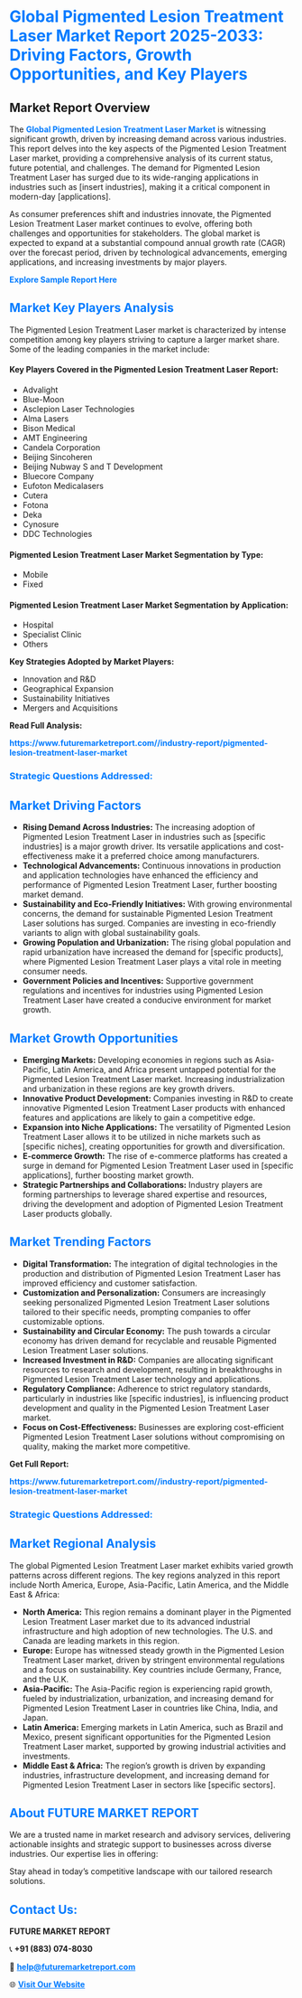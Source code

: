 <h1 style="color: #007BFF;">Global Pigmented Lesion Treatment Laser Market Report 2025-2033: Driving Factors, Growth Opportunities, and Key Players</h1>

<section id="overview">
<h2>Market Report Overview</h2>
<p>The <a href="https://www.futuremarketreport.com//industry-report/pigmented-lesion-treatment-laser-market" style="color: #007BFF; text-decoration: none;"><strong>Global Pigmented Lesion Treatment Laser Market</strong></a> is witnessing significant growth, driven by increasing demand across various industries. This report delves into the key aspects of the Pigmented Lesion Treatment Laser market, providing a comprehensive analysis of its current status, future potential, and challenges. The demand for Pigmented Lesion Treatment Laser has surged due to its wide-ranging applications in industries such as [insert industries], making it a critical component in modern-day [applications].</p>
<p>As consumer preferences shift and industries innovate, the Pigmented Lesion Treatment Laser market continues to evolve, offering both challenges and opportunities for stakeholders. The global market is expected to expand at a substantial compound annual growth rate (CAGR) over the forecast period, driven by technological advancements, emerging applications, and increasing investments by major players.</p>
</section>

<section id="overview">
<p><a href="https://www.futuremarketreport.com//request-sample/reportId=79066" style="color: #007BFF; text-decoration: none;"><strong>Explore Sample Report Here</strong></a></p>
</section>

<section id="key-players">
<h2 style="color: #007BFF;">Market Key Players Analysis</h2>
<p>The Pigmented Lesion Treatment Laser market is characterized by intense competition among key players striving to capture a larger market share. Some of the leading companies in the market include:</p>
<h4>Key Players Covered in the Pigmented Lesion Treatment Laser Report:</h4>
<ul><li>Advalight</li><li>Blue-Moon</li><li>Asclepion Laser Technologies</li><li>Alma Lasers</li><li>Bison Medical</li><li>AMT Engineering</li><li>Candela Corporation</li><li>Beijing Sincoheren</li><li>Beijing Nubway S and T Development</li><li>Bluecore Company</li><li>Eufoton Medicalasers</li><li>Cutera</li><li>Fotona</li><li>Deka</li><li>Cynosure</li><li>DDC Technologies</li></ul>
<h4>Pigmented Lesion Treatment Laser Market Segmentation by Type:</h4>
<ul><li>Mobile</li><li>Fixed</li></ul>

<h4>Pigmented Lesion Treatment Laser Market Segmentation by Application:</h4>
<ul><li>Hospital</li><li>Specialist Clinic</li><li>Others</li></ul>
<p><strong>Key Strategies Adopted by Market Players:</strong></p>
<ul>
<li>Innovation and R&D</li>
<li>Geographical Expansion</li>
<li>Sustainability Initiatives</li>
<li>Mergers and Acquisitions</li>
</ul>
</section>

<section>
<p><strong>Read Full Analysis: </strong></p><a href="https://www.futuremarketreport.com//industry-report/pigmented-lesion-treatment-laser-market" style="color: #007BFF; text-decoration: none;"><strong>https://www.futuremarketreport.com//industry-report/pigmented-lesion-treatment-laser-market</strong></a>
<h3 style="color: #007BFF;">Strategic Questions Addressed:</h3>
</section>

<section id="driving-factors">
<h2 style="color: #007BFF;">Market Driving Factors</h2>
<ul>
<li><strong>Rising Demand Across Industries:</strong> The increasing adoption of Pigmented Lesion Treatment Laser in industries such as [specific industries] is a major growth driver. Its versatile applications and cost-effectiveness make it a preferred choice among manufacturers.</li>
<li><strong>Technological Advancements:</strong> Continuous innovations in production and application technologies have enhanced the efficiency and performance of Pigmented Lesion Treatment Laser, further boosting market demand.</li>
<li><strong>Sustainability and Eco-Friendly Initiatives:</strong> With growing environmental concerns, the demand for sustainable Pigmented Lesion Treatment Laser solutions has surged. Companies are investing in eco-friendly variants to align with global sustainability goals.</li>
<li><strong>Growing Population and Urbanization:</strong> The rising global population and rapid urbanization have increased the demand for [specific products], where Pigmented Lesion Treatment Laser plays a vital role in meeting consumer needs.</li>
<li><strong>Government Policies and Incentives:</strong> Supportive government regulations and incentives for industries using Pigmented Lesion Treatment Laser have created a conducive environment for market growth.</li>
</ul>
</section>

<section id="growth-opportunities">
<h2 style="color: #007BFF;">Market Growth Opportunities</h2>
<ul>
<li><strong>Emerging Markets:</strong> Developing economies in regions such as Asia-Pacific, Latin America, and Africa present untapped potential for the Pigmented Lesion Treatment Laser market. Increasing industrialization and urbanization in these regions are key growth drivers.</li>
<li><strong>Innovative Product Development:</strong> Companies investing in R&D to create innovative Pigmented Lesion Treatment Laser products with enhanced features and applications are likely to gain a competitive edge.</li>
<li><strong>Expansion into Niche Applications:</strong> The versatility of Pigmented Lesion Treatment Laser allows it to be utilized in niche markets such as [specific niches], creating opportunities for growth and diversification.</li>
<li><strong>E-commerce Growth:</strong> The rise of e-commerce platforms has created a surge in demand for Pigmented Lesion Treatment Laser used in [specific applications], further boosting market growth.</li>
<li><strong>Strategic Partnerships and Collaborations:</strong> Industry players are forming partnerships to leverage shared expertise and resources, driving the development and adoption of Pigmented Lesion Treatment Laser products globally.</li>
</ul>
</section>

<section id="trending-factors">
<h2 style="color: #007BFF;">Market Trending Factors</h2>
<ul>
<li><strong>Digital Transformation:</strong> The integration of digital technologies in the production and distribution of Pigmented Lesion Treatment Laser has improved efficiency and customer satisfaction.</li>
<li><strong>Customization and Personalization:</strong> Consumers are increasingly seeking personalized Pigmented Lesion Treatment Laser solutions tailored to their specific needs, prompting companies to offer customizable options.</li>
<li><strong>Sustainability and Circular Economy:</strong> The push towards a circular economy has driven demand for recyclable and reusable Pigmented Lesion Treatment Laser solutions.</li>
<li><strong>Increased Investment in R&D:</strong> Companies are allocating significant resources to research and development, resulting in breakthroughs in Pigmented Lesion Treatment Laser technology and applications.</li>
<li><strong>Regulatory Compliance:</strong> Adherence to strict regulatory standards, particularly in industries like [specific industries], is influencing product development and quality in the Pigmented Lesion Treatment Laser market.</li>
<li><strong>Focus on Cost-Effectiveness:</strong> Businesses are exploring cost-efficient Pigmented Lesion Treatment Laser solutions without compromising on quality, making the market more competitive.</li>
</ul>
</section>

<section>
<p><strong>Get Full Report: </strong></p><a href="https://www.futuremarketreport.com//industry-report/pigmented-lesion-treatment-laser-market" style="color: #007BFF; text-decoration: none;"><strong>https://www.futuremarketreport.com//industry-report/pigmented-lesion-treatment-laser-market</strong></a>
<h3 style="color: #007BFF;">Strategic Questions Addressed:</h3>
</section>


<section id="regional-analysis">
<h2 style="color: #007BFF;">Market Regional Analysis</h2>
<p>The global Pigmented Lesion Treatment Laser market exhibits varied growth patterns across different regions. The key regions analyzed in this report include North America, Europe, Asia-Pacific, Latin America, and the Middle East & Africa:</p>
<ul>
<li><strong>North America:</strong> This region remains a dominant player in the Pigmented Lesion Treatment Laser market due to its advanced industrial infrastructure and high adoption of new technologies. The U.S. and Canada are leading markets in this region.</li>
<li><strong>Europe:</strong> Europe has witnessed steady growth in the Pigmented Lesion Treatment Laser market, driven by stringent environmental regulations and a focus on sustainability. Key countries include Germany, France, and the U.K.</li>
<li><strong>Asia-Pacific:</strong> The Asia-Pacific region is experiencing rapid growth, fueled by industrialization, urbanization, and increasing demand for Pigmented Lesion Treatment Laser in countries like China, India, and Japan.</li>
<li><strong>Latin America:</strong> Emerging markets in Latin America, such as Brazil and Mexico, present significant opportunities for the Pigmented Lesion Treatment Laser market, supported by growing industrial activities and investments.</li>
<li><strong>Middle East & Africa:</strong> The region’s growth is driven by expanding industries, infrastructure development, and increasing demand for Pigmented Lesion Treatment Laser in sectors like [specific sectors].</li>
</ul>
</section>

<footer>
<h2 style="color: #007BFF;">About FUTURE MARKET REPORT</h2>
<p>We are a trusted name in market research and advisory services, delivering actionable insights and strategic support to businesses across diverse industries. Our expertise lies in offering:</p>

<p>Stay ahead in today’s competitive landscape with our tailored research solutions.</p>

<h2 style="color: #007BFF;">Contact Us:</h2>
<p><strong>FUTURE MARKET REPORT</strong></p>
<p>📞 <strong>+91 (883) 074-8030</strong></p>
<p>📧 <strong><a href="mailto:help@futuremarketreport.com" style="color: #007BFF;">help@futuremarketreport.com</a></strong></p>
<p>🌐 <strong><a href="https://www.futuremarketreport.com/" style="color: #007BFF;">Visit Our Website</a></strong></p>
</footer>